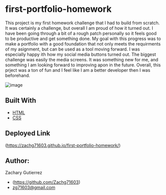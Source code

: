 # first-portfolio-homework

This project is my first homework challenge that I had to build from scratch. It was certainly a challenge, but overall I am proud of how it turned out. I have been going through a bit of a rough patch personally so it feels good to be productive and get something done. My goal with this progress was to make a portfolio with a good foundation that not only meets the requirments of my asignment, but can be used as a tool moving forward. I was especially happy ith how my social media buttons turned out. The biggest challenge was easily the media screens. It was something new for me, and something I am looking forward to improving apon in the future. Overall, this prject was a ton of fun and I feel like I am a better developer then I was beforehand.

![image](https://github.com/Zachg71603/first-portfolio-homework/assets/140884227/cdf1e9be-47bc-4930-8f3b-f29e17e8b670)



## Built With

* [HTML]()
* [CSS]()

## Deployed Link

(https://zachg71603.github.io/first-portfolio-homework/)

## Author:

Zachary Gutierrez

* (https://github.com/Zachg71603)
* zg71603@gmail.com


